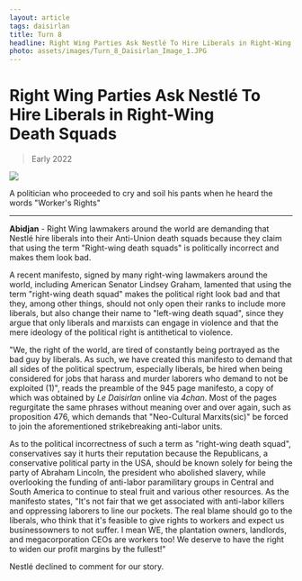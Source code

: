 ```yaml
---
layout: article
tags: daisirlan
title: Turn 8 
headline: Right Wing Parties Ask Nestlé To Hire Liberals in Right-Wing Death Squads
photo: assets/images/Turn_8_Daisirlan_Image_1.JPG
---
```


# Right Wing Parties Ask Nestlé To Hire Liberals in Right-Wing<br> Death Squads

<blockquote class="blockquote">
  <p id="date-published">Early 2022</p>
</blockquote> 

<div class="main-image-container">
    <img src = "../../../assets/images/Turn_8_Daisirlan_Image_1.JPG" id="container-image">
    <p id="image-caption">A politician who proceeded to cry and soil his pants when he heard the words "Worker's Rights"</p>
</div>

---

**Abidjan** -  Right Wing lawmakers around the world are demanding that Nestlé hire liberals into their Anti-Union death squads because they claim that using the term "Right-wing death squads" is politically incorrect and makes them look bad.

A recent manifesto, signed by many right-wing lawmakers around the world, including American Senator Lindsey Graham, lamented that using the term "right-wing death squad" makes the political right look bad and that they, among other things, should not only open their ranks to include more liberals, but also change their name to "left-wing death squad", since they argue that only liberals and marxists can engage in violence and that the mere ideology of the political right is antithetical to violence. 

"We, the right of the world, are tired of constantly being portrayed as the bad guy by liberals. As such, we have created this manifesto to demand that all sides of the political spectrum, especially liberals, be hired when being considered for jobs that harass and murder laborers who demand to not be exploited (1)", reads the preamble of the 945 page manifesto, a copy of which was obtained by *Le Daisirlan* online via *4chan*. Most of the pages regurgitate the same phrases without meaning over and over again, such as proposition 476, which demands that "Neo-Cultural Marxits(sic)" be forced to join the aforementioned strikebreaking anti-labor units. 

As to the political incorrectness of such a term as "right-wing death squad", conservatives say it hurts their reputation because the Republicans, a conservative political party in the USA, should be known solely for being the party of Abraham Lincoln, the president who abolished slavery, while overlooking the funding of anti-labor paramilitary groups in Central and South America to continue to steal fruit and various other resources. As the manifesto states, "It's not fair that we get associated with anti-labor killers and oppressing laborers to line our pockets. The real blame should go to the liberals, who think that it's feasible to give rights to workers and expect us businessowners to not suffer. I mean WE, the plantation owners, landlords, and megacorporation CEOs are workers too! We deserve to have the right to widen our profit margins by the fullest!"

Nestlé declined to comment for our story.